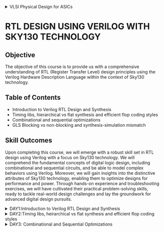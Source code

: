 <details>
  <summary> VLSI Physical Design for ASICs </summary>
 
## Objective
This GitHub repository focuses on VLSI Physical Design for ASICs using open-source tools. The main objective is to convert a logical design description (RTL - Register Transfer Level) into a physical layout suitable for integrated circuit fabrication. This transformation ensures that the circuit's functional representation translates into a physical form that meets design constraints, performance goals, and manufacturability standards. The entire flow is carried out using open source tools which includes the RISCV toolchain.

# SKILL OUTCOMES
+ Architectural Design
+ RTL Design / Behavioral Modeling
+ Floorplanning
+ placement
+ clock Tree Synthesis
+ Routing

# TABLE OF CONTENTS
## DAY 1 
**Introduction to RISCV ISA and GNU Compiler Toolchain**
+ Introduction to Basic Keywords
  - [Introduction](#introduction)
  - [From Application to Hardware](#from-apps-to-hardware)
  - [Detail Description of Course Content](#detail-description-of-course-content)

+ Labwork for RISCV Toolchain
  - [C Program](#c-program)
  - [RISCV GCC Compiler and Dissemble](#riscv-gcc-compiler-and-dissemble)
  - [Spike Simulation and Debug](#spike-simulation-and-debug)

+ Integer Number Representation  
  - [64-bit Unsigned Numbers](#64-bit-unsigned-numbers)
  - [64-bit Signed Numbers](#64-bit-signed-numbers)
  - [Labwork For Signed and Unsigned Numbers](#labwork-for-signed-and-unsigned-numbers)

## DAY 2 
**Introduction to ABI and Basic Verification Flow**
+ Application Binary Interface
  - [Introduction to ABI](#introduction-to-abi)
  - [Memory Allocation for Double Words](#memory-allocation-for-double-words)
  - [Load, Add and Store Instructions](#load,-add-and-store-instructions)
  - [32-Registers and their ABI Names](#32-registers-and-their-abi-names)

+ Labwork using ABI Function Calls
  - [Algorithm for C Program using ASM](#algorithm-for-c-program-using-asm)
  - [Review ASM Function Calls](#review-asm-function-calls)
  - [Simulate C Program using Function Call](#simulate-c-program-using-function-call)
# Introduction to Basic Keywords
## Introduction
- **ISA (Instruction Set Archhitecture)**
  - ISA defines the interface between a computer's hardware and its software, specifically how the processor and its components interact with the software instructions that drive the execution of tasks.
  - It encompasses a set of instructions, addressing modes, data types, registers, memory organization, and the mechanisms for executing and managing instructions.

- **RISC-V (Reduced Instruction Set Computing - Five)**.
  - It is an open-source Instruction Set Architecture (ISA) that has gained significant attention and adoption in the world of computer architecture and semiconductor design.
  - RISC architectures simplify the instruction set by focusing on a smaller set of instructions, each of which can be executed in a single clock cycle. This approach usually leads to faster execution of individual instructions. 



## From Apps to Hardware
1. **Apps:** Application software, often referred to simply as "applications" or "apps," is a type of computer software that is designed to perform specific tasks or functions for end-users.
2. **System software:** System software refers to a category of computer software that acts as an intermediary between the hardware components of a computer system and the user-facing application software. It provides essential services, manages hardware resources, and enables the execution of application programs. System software plays a critical role in maintaining the overall functionality, security, and performance of a computer system.'
3. **Operating System:** The operating system is a fundamental piece of software that manages hardware resources and provides various services for both users and application programs. It controls tasks such as memory management, process scheduling, file system management, and user interface interaction. Examples of operating systems include Microsoft Windows, macOS, Linux, and Android.

4. **Compiler:** A compiler is a type of software tool that translates high-level programming code written by developers into assembly-level language.

5. **Assembler:** An assembler is a software tool that translates assembly language code into machine code or binary code that can be directly executed by a computer's processor.

6. **RTL:** RTL serves as an abstraction level in the design process that represents the behavior of a digital circuit in terms of registers and the operations that transfer data between them.

 7. **Hardware:** Hardware refers to the physical components of a computer system or any electronic device. It encompasses all the tangible parts that make up a computing or electronic device and enable it to perform various tasks.

## Detail Description of Course Content
**Pseudo Instructions:** Pseudo-instructions are used to simplify programming, improve code readability, and reduce the number of explicit instructions a programmer needs to write. They are especially useful for common programming patterns that involve multiple instructions.
`Ex: li, mv`.

**Base Integer Instructions:** The term "base integer instructions" refers to the fundamental set of instructions that form the foundation for performing basic arithmetic, logical, and data movement operations.
`Ex: add, sub, and, or, xor, sll`.

**Multiply Extension Intructions:** The RISC-V architecture includes a set of multiply and multiply-accumulate (MAC) extension instructions that enhance the instruction set to perform efficient multiplication and multiplication-accumulate operations.
`Ex: mul, mulh, mulhu, mulhsu`.

**Single and Double Precision Floating Point Extension:** The RISC-V architecture includes floating-point extensions that provide support for both single-precision (32-bit) and double-precision (64-bit) floating-point arithmetic operations. These extensions are often referred to as the "F" and "D" extensions, respectively. Floating-point arithmetic is essential for handling real numbers with fractional parts and for performing accurate calculations involving decimal values.

**Application Binary Interface:** ABI stands for "Application Binary Interface." It is a set of rules and conventions that govern how software components interact with each other at the binary level. The ABI defines various aspects of program execution, including how function calls are made, how parameters are passed and returned, how memory is allocated and managed, and more.

**Memory Allocation and Stack Pointer** 
- Memory allocation refers to the process of assigning and managing memory segments for various data structures, variables, and objects used by a program. It involves allocating memory space from the system's memory pool and releasing it when it is no longer needed to prevent memory leaks.
- The stack pointer is a register used by a program to keep track of the current position of the program's execution on the call stack. 

# Labwork for RISCV Toolchain
## C Program
We wrote a C program for calculating the sum from 1 to n using a text editor, leafpad.

Using the gcc compiler, we compiled the program to get the output.

![sumncode](https://github.com/NishitaNJ/pes_asic_class/assets/142140741/da0e7ecf-0612-4790-b80f-cfb5616e346a)

![lab1](https://github.com/NishitaNJ/pes_asic_class/assets/142140741/dc061fd3-aa77-43b7-a895-ec8ad269d913)

## RISCV GCC Compiler and Dissemble

Using the riscv gcc compiler, we compiled the C program.

`riscv64-unknown-elf-gcc -O1 -mabi=lp64 -march=rv64i -o sumn.o sumn.c`

Using `ls -ltr sumn.c`, we can check that the object file is created.

To get the dissembled ALP code for the C program, 

`riscv64-unknown-elf-objdump -d sumn.o | less` .

In order to view the main section, type 
`/main`.
Here, since we used -O1 optimisation, the number of instructions are 15.

![O1](https://github.com/NishitaNJ/pes_asic_class/assets/142140741/df255613-656e-4fbe-81cf-921391344ed1)

When we use -Ofast optimisation, we can see that the number of instructions have been reduced to 12.

![Ofast2](https://github.com/NishitaNJ/pes_asic_class/assets/142140741/ad7c893e-684a-4c38-83a6-3d23e7f02da3)


- -Onumber : level of optimisation required
- -mabi : specifies the ABI (Application Binary Interface) to be used during code generation according to the requirements
- -march : specifies target architecture

In order to view the different options available for these fields, use the following commands

go to the directory where riscv64-unkonwn-elf is present

- -O1 : ``` riscv64-unkonwn-elf --help=optimizer```
- -mabi : ```riscv64-unknown-elf-gcc --target-help```
- -march : ```riscv64-unknown-elf-gcc --target-help```

For different instances,
- use the command ```riscv64-unknown-elf-objdump -d 1_to_N.o | less```
- use ``` /instance``` to search for an instance 
- press ENTER
- press ```n``` to search next occurance
- press ```N``` to search for previous occurance. 
- use ```esc :q``` to quit


## Spike Simulation and Debug

`spike pk sumn.o` is used to check whether the instructions produced are right to give the correct output.

![spike](https://github.com/NishitaNJ/pes_asic_class/assets/142140741/69bcb558-0c87-40a6-b072-8c6d00585288)


`spike -d pk sumn.c` is used for debugging.

The contents of the registers can also be viewed.

![debug](https://github.com/NishitaNJ/pes_asic_class/assets/142140741/4a2d1c24-3c99-4417-95f5-e697ee1fa4fb)

- press ENTER : to show the first line and successive ENTER to show successive lines
- reg 0 a2 : to check content of register a2 0th core
- q : to quit the debug process

# Integer Number Representation 

## Unsigned Numbers
- Unsigned numbers, also known as non-negative numbers, are numerical values that represent magnitudes without indicating direction or sign.
- Range: [0, (2^n)-1 ]

## Signed Numbers
- Signed numbers are numerical values that can represent both positive and negative magnitudes, along with zero.
- Range : Positive : [0 , 2^(n-1)-1]
          Negative : [-1 to 2^(n-1)]
 
## Labwork

We wrote a C program that shows the maximum and minimum values of 64bit unsigned numbers.

![unsigncode](https://github.com/NishitaNJ/pes_asic_class/assets/142140741/2ec49af7-268a-46b2-9cd1-fabca10b5afc)

![highestunsign](https://github.com/NishitaNJ/pes_asic_class/assets/142140741/8d1aee5d-24fe-4d5e-8d05-b1f7d07697af)


We wrote a C program that shows the maximum and minimum values of 64bit signed numbers.

![correctcode](https://github.com/NishitaNJ/pes_asic_class/assets/142140741/f2782b40-cfd3-4659-850f-af0c91b6287f)

![correctsign](https://github.com/NishitaNJ/pes_asic_class/assets/142140741/e36d8e8a-5351-485b-a3c3-c8faddaef8e0)

# Application Binary Interface
## Introduction to ABI
+ An Application Binary Interface (ABI) is a set of rules and conventions that dictate how binary code interacts with and communicates with other binary code, typically at the level of machine code or compiled code. In simpler terms, it defines the interface between two software components or systems that are written in different programming languages, compiled by different compilers, or running on different hardware architectures.
+ The ABI is crucial for enabling interoperability between different software components, such as different libraries, object files, or even entire programs. It allows components compiled independently and potentially on different platforms to work seamlessly together by adhering to a common set of rules for communication and data representation.
## Memmory Allocation for Double Words
64-bit number (or any multi-byte value) can be loaded into memory in little-endian or big-endian. It involves understanding the byte order and arranging the bytes accordingly
1. **Little-Endian:**
In little-endian representation, you store the least significant byte (LSB) at the lowest memory address and the most significant byte (MSB) at the highest memory address.
2. **Big-Endian:**
In big-endian representation, you store the most significant byte (MSB) at the lowest memory address and the least significant byte (LSB) at the highest memory address.

## Load, Add and Store Instructions
Load, Add, and Store instructions are fundamental operations in computer architecture and assembly programming. They are often used to manipulate data within a computer's memory and registers.
1. **Load Instructions:**
Load instructions are used to transfer data from memory to registers. They allow you to fetch data from a specified memory address and place it into a register for further processing.

Example `ld x6, 8(x5)`

In this Example
- `ld` is the load double-word instruction.
- `x6` is the destination register.
- `8(x5)` is the memory address pointed to by register `x5` (base address + offset).
2. **Store Instructions:**
Store instructions are used to write data from registers into memory.They store values from registers into memory addresses

Example `sd x8, 8(x9)`

In this Example
- `sd` is the store double-word instruction.
- `x8` is the source register.
- `8(x9)` is the memory address pointed to by register `x9` (base address + offset).
3. Add Instructions:
  Add instructions are used to perform addition operations on registers. They add the values of two source registers and store the result in a destination register.

Example `add x9, x10, x11`

In this Example
- `add` is the add instruction.
- `x9` is the destination register.
- `x10` and `x11` are the source registers.
## 32-Registers and their ABI Names
The choice of the number of registers in a processor's architecture, such as the RISC-V RV64 architecture with its 32 general-purpose registers, involves a trade-off between various factors. While modern processors can have more registers but increasing the number of registers could lead to larger instructions, which would take up more memory and potentially slow down instruction fetch and decode.
#### ABI Names
ABI names for registers serve as a standardized way to designate the purpose and usage of specific registers within a software ecosystem. These names play a critical role in maintaining compatibility, optimizing code generation, and facilitating communication between different software components. 

<img width="430" alt="abitypes" src="https://github.com/NishitaNJ/pes_asic_class/assets/142140741/19861510-ed7c-41d5-99ae-cd6112ae61be">

# Labwork using ABI Function Calls
## Algorithm for C Program using ASM
- Incorporating assembly language code into a C program can be done using inline assembly or by linking separate assembly files with your C code.
- When you call an assembly function from your C code, the C calling convention is followed, including pushing arguments onto the stack or passing them in registers as required.
- The program executes the assembly function, following the assembly instructions you've provided.

## Review ASM Function Calls
- We wrote C code in one file and your assembly code in a separate file.
- In the assembly file, we declared assembly functions with appropriate signatures that match the calling conventions of your platform.

**C Program**

![customcode](https://github.com/NishitaNJ/pes_asic_class/assets/142140741/23cc427e-63fe-4270-a4fe-39ca47c51da9)

**Asseembly File**

![customload](https://github.com/NishitaNJ/pes_asic_class/assets/142140741/b7758c8e-380a-4eb7-a4d2-c566b25f228a)

## Simulate C Program using Function Call
**Compilation:** To compile C code and Asseembly file use the command

`riscv64-unknown-elf-gcc -O1 -mabi=lp64 -march=rv64i -o custom1to9.o custom1to9.c load.s` 

this would generate object file `custom1to9.o`.

**Execution:** To execute the object file run the command 

`spike pk custom1to9.o`

![customoutput](https://github.com/NishitaNJ/pes_asic_class/assets/142140741/0c5cca82-634d-4c04-aeb3-65b302e9474a)

## Lab to Run C-Program on RISCV-CPU

`git clone https://github.com/kunalg123/riscv_workshop_collaterals.git`

`cd riscv_workshop_collaterals`

`ls -ltr`

`cd labs`

`ls -ltr`

`chmod 777 rv32im.sh`

`./rv32im.sh`

![pic1](https://github.com/NishitaNJ/pes_asic_class/assets/142140741/d5d01169-5433-4d0b-9f87-919c5decb1b9)

![pic2](https://github.com/NishitaNJ/pes_asic_class/assets/142140741/82703ec6-da83-42fa-a2f1-6546c54a917e)


</details>

# RTL DESIGN USING VERILOG WITH SKY130 TECHNOLOGY
## Objective
The objective of this course is to provide us with a comprehensive understanding of RTL (Register Transfer Level) design principles using the Verilog Hardware Description Language within the context of Sky130 technology.
## Table of Contents
+ Introduction to Verilog RTL Design and Synthesis
+ Timing libs, hierarchical vs flat synthesis and efficient flop coding styles
+ Combinational and sequential optimizations
+ GLS Blocking vs non-blocking and synthesis-simulation mismatch
## Skill Outcomes
Upon completing this course, we will emerge with a robust skill set in RTL design using Verilog with a focus on Sky130 technology. We will comprehend the fundamental concepts of digital logic design, including combinational and sequential circuits, and be able to model complex behaviors using Verilog. Moreover, we will gain insights into the distinctive attributes of Sky130 technology, enabling them to optimize designs for performance and power. Through hands-on experience and troubleshooting exercises, we will have cultivated their practical problem-solving skills, ready to tackle real-world design challenges and lay the groundwork for advanced digital design pursuits.
<details>
  <summary>DAY1:Introduction to Verilog RTL Design and Synthesis</summary>
  
### Introduction to open-source simulator iverilog

#### Introduction to iverilog design test bench:

This introduction to Iverilog Design Test Bench delves into the principles of creating effective and comprehensive test benches using the Iverilog tool. Throughout this course, we learn how to construct simulation environments that rigorously exercise your digital designs, ensuring their functional correctness and reliability before actual hardware implementation.

* Simulator: A simulator is a design used to check designs. The RTL design is actually the implementation of a spec. RTL design is checked for adherence to the spec by simulating the design. In this course we will be using iverilog simulator for simulating the design.

* Testbench: A test bench is a simulation environment essential for validating digital designs. It tests the design's functionality by subjecting it to diverse input scenarios and comparing its outputs against expected results. Comprising stimulus generation and results verification components, the test bench generates inputs, monitors outputs, and uses assertions to pinpoint discrepancies. This proactive process uncovers errors before physical implementation, saving time and resources. Test benches help ensure accurate and robust digital systems, with tools like Iverilog serving as platforms for their creation and execution.

* Design and testbench setup:

![test_setup](https://github.com/NishitaNJ/pes_asic_class/assets/142140741/24292d10-93ee-47ba-ada5-add469ede710)

* iverilog based simulation flow:

![simulation flow](https://github.com/NishitaNJ/pes_asic_class/assets/142140741/65cd8ac7-ae40-4414-8228-5953de8a95b0)

The Iverilog-based simulation flow employs the Iverilog simulator to validate digital designs described in Verilog. A Verilog description of the circuit and a separate test bench are created. After compilation, the simulator executes the simulation, evaluating signal values and logic computations over time. Recorded results are analyzed for correctness and discrepancies, aiding debugging and design refinement. Simulation reveals performance issues and guides optimization. This iterative process ensures design accuracy and reliability before physical implementation. Iverilog generates logs and reports, assisting in result interpretation and verification.

### Lab using iverilog and gtkwave
#### Introduction to lab:
![pic2](https://github.com/NishitaNJ/pes_asic_class/assets/142140741/a6f0e729-7cc8-4326-8cad-d2db5353f815)
![pic1](https://github.com/NishitaNJ/pes_asic_class/assets/142140741/6a7c4355-701c-49e6-96b5-74135f39c6a0)

* `git clone https://github.com/kunalg123/sky130RTLDesignAndSynthesisWorkshop.git` this particular code will allow us to git clone which will create a directory `sky130RTLDesignAndSynthesisWorkshop` which is used throughout this course.
* `my_lib` contains all the library files.
* `lib` contains the standard cell library which we use for synthesis.
* `verilog_models` this contains all the standard cell verilog models.
* `verilog_files` this contains all the source and testbench files.

#### Introduction to iverilog gtkwave:

![gtk1](https://github.com/NishitaNJ/pes_asic_class/assets/142140741/9689473e-ea62-4841-ab47-8b4406fc34c6)

* `verilog_files` contains all the design files.
* `iverilog` is the command used used to load a design file. Here we are loading `iverilog good_mux.v tb_good_mux.v` where `tb_good_mux.v` is the testbench file.
* This will create an output file, `a.out`
* On executing, `./a.out` it will dump the vcd file.
* Now this vcd file is loaded into simulator using the command `gtkwave`
* `gtkwave tb_good_mux.vcd` this will give us the gtk wave form of the mux implemented in the file.
![gtk2](https://github.com/NishitaNJ/pes_asic_class/assets/142140741/6bbc3e9e-80fc-48df-bee1-cc724398369c)
* uut : unit under test
* dut : design under test
![gtk3](https://github.com/NishitaNJ/pes_asic_class/assets/142140741/e5583dd2-ee2c-4344-9dbb-b6df1a4fb52b)
* This is the code written to implement a multiplexer.

### Introduction to Yosys and logic synthesis
#### Introduction to Yosys:
* Yosys: Yosys is an open-source framework and toolchain for Verilog RTL synthesis. It offers a powerful set of tools for transforming high-level RTL code into a lower-level gate-level representation suitable for FPGA and ASIC implementations. Yosys provides an array of synthesis optimizations, technology mapping, and various analysis and transformation passes to enhance the efficiency and quality of synthesized designs. As a key player in the digital design and synthesis landscape, Yosys contributes to the development of efficient, reliable, and high-performance digital systems.
* Yosys is a synthesizer used to convert RTL to netlist.
![yosys flow](https://github.com/NishitaNJ/pes_asic_class/assets/142140741/7608924b-e006-4479-837e-245d362dfb8b)
* `read_verilog` : reads the command
* `read_liberty` : reads the .lib file
* `write_verilog` : writes the netlist
* Netlist file is the representation of the design in the form of standard cells.

![verify](https://github.com/NishitaNJ/pes_asic_class/assets/142140741/1144e39e-2973-4158-b355-cb2b46f7849f)
* Verification of Synthesized design: In order to make sure that there are no errors in the netlist, we'll have to verify the synthesized circuit.
* The gtkwave output for the netlist should match the output waveform for the RTL design file. As netlist and design code have same set of inputs and outputs, we can use the same testbench and compare the waveforms.

#### Introduction to logic synthesis:
* Logic synthesis is a pivotal phase in digital circuit design that bridges the gap between high-level functional descriptions and the physical realization of a design. It involves the transformation of Register Transfer Level (RTL) representations, often described using hardware description languages like Verilog or VHDL, into a lower-level gate-level implementation. The goal of logic synthesis is to optimize the design for factors such as area, performance, and power consumption while maintaining its intended functionality. Through a series of transformations, logic synthesis generates a network of logic gates that implement the desired behavior, enabling efficient and accurate translation from abstract concepts to practical, implementable hardware.
* RTL Design: RTL design, which stands for Register Transfer Level design, is a key methodology in digital circuit design where a digital system's behavior and functionality are described using a hardware description language (HDL) such as Verilog or VHDL. At the RTL level, the focus is on defining how data is transferred and manipulated between registers, representing the flow of information within the system. RTL design forms the basis for further stages of the design flow, including synthesis, simulation, and verification, enabling designers to architect complex digital systems with clarity and efficiency.
* Synthesis flow: The synthesis flow in digital circuit design transforms an RTL description written in hardware description languages (HDL) like Verilog into a gate-level netlist suitable for hardware implementation. This involves logic synthesis, technology mapping, and optimization steps to optimize factors such as performance and power consumption. Timing analysis ensures that timing constraints are met, followed by gate-level simulation for validation. The flow culminates in generating output files used in subsequent implementation stages. This process is a pivotal bridge between high-level design and physical hardware realization.
![synthesisflow](https://github.com/NishitaNJ/pes_asic_class/assets/142140741/99e7c3b6-a473-48fe-a035-dbd1dfd45dfb)

* A ".lib" file, also known as a library file, is a crucial component in digital circuit design that contains information about the characteristics and behavior of standard cells, macros, and other functional elements used in integrated circuits. These files store data such as timing information, power consumption, and logical functionality for various input conditions. The data is organized in tables, providing details on how these cells operate at different voltage, temperature, and load conditions. ".lib" files serve as a reference for synthesis, optimization, and other design processes, aiding in selecting the best components to implement a design while considering factors like speed, power, and area.
* Why do we need deifferent flavors of gate?
  Diverse gate flavors are essential in digital circuit design to cater to varying design objectives. These flavors, known as standard cells, address factors like speed, power consumption, and area efficiency. High-speed gates prioritize rapid signal propagation, low-power gates minimize energy use, and area-efficient gates reduce space requirements. In order to make a faster circuit, the clock frequency should be high. For that the time period of the clock should be as low as possible. However, in a sequential circuit, clock period depends on three factors so that data is not lost or to be glitch free.
![gate flavor](https://github.com/NishitaNJ/pes_asic_class/assets/142140741/35fa9d89-f82d-4dbb-b1e2-89c66684ac56)
For the below circuit the three factors are

+ Clock to Q of flipflop A
+ Propagation delay of combinational circuit
+ Setuptime of flipflop B 

* Faster cells vs slower cells: Faster cells prioritize speed and rapid signal propagation, making them suitable for applications that demand quick data processing and response times. Slower cells, on the other hand, prioritize power efficiency and reduce signal switching activity, making them suitable for designs that emphasize lower power consumption.

Load in digital circuit is of Capacitence. Faster the charging or dicharging of capacitance, lesser is the celll delay. However, for a quick charge/ discharge of capacitor, we need transistors capable of sourcing more current i.e, we need WIDE TRANSISTORS.

Wider transistors have lesser delay but consume more area and power. Narrow transistors are other way around. Faster cells come with a cost of area and power.

Selection of cells: The selection of cells, also known as standard cells, is a critical decision in digital circuit design. It involves choosing the appropriate library cells that best match the functional requirements, performance targets, power constraints, and area limitations of a design. By strategically picking the right cells for each logic function, designers can optimize the overall performance, power efficiency, and physical layout of the circuit. We'll need to guide the Synthesizer to choose the flavour of cells that is optimum for implementation of logic circuit. Keeping in view of previous observations of faster vs slower cells,to avoid hold time violations, larger circuits, sluggish circuits, we offer guidance to synthesizer in the form of Constraints.

Synthesis illustration:
![syn illustration](https://github.com/NishitaNJ/pes_asic_class/assets/142140741/f29761ce-dae2-4ad7-a0ac-5bc56f64b80a)


### Labs using Yosys and Sky130 PDKs
**Invoking Yosys**
* To invoke yosys type the command `yosys`
![yosys](https://github.com/NishitaNJ/pes_asic_class/assets/142140741/c271c043-c692-4a68-bad4-75e4c2716ef7)

Reading the .lib, design files and choosing the module to synthesize.

![yosys1](https://github.com/NishitaNJ/pes_asic_class/assets/142140741/66ac72ac-c6d6-4917-b335-0e63587f3b98)
Generating Netlist:
![yosys2](https://github.com/NishitaNJ/pes_asic_class/assets/142140741/7f0d7a8a-b45c-4829-bed0-9b89061dd3a6)
![yosys3](https://github.com/NishitaNJ/pes_asic_class/assets/142140741/5e267d55-22a0-4561-8b5a-ff79633cf952)

Synthesis results and synthesized circuit for multiplexer:
![yosys4](https://github.com/NishitaNJ/pes_asic_class/assets/142140741/51c12634-2245-4f2e-9212-535f1ef4d5b8)

Netlist code:
![yosys5](https://github.com/NishitaNJ/pes_asic_class/assets/142140741/4c256bfd-ce29-48a9-a3dc-8b6f41ab154e)
![yosys6](https://github.com/NishitaNJ/pes_asic_class/assets/142140741/25d1d34a-bfb8-44c7-82c6-d98d12320f90)
![yosys7](https://github.com/NishitaNJ/pes_asic_class/assets/142140741/f2aeaba7-038a-4466-91f0-46873d5ec7ec)
![yosys8](https://github.com/NishitaNJ/pes_asic_class/assets/142140741/c563f936-4b77-4211-95d5-f98288f788b0)

</details>
<details>
  <summary>DAY2:Timing libs, heirarchical vs flat synthesis and efficient flop coding styles</summary>
  
### Introduction to timing .libs:
* To view the contents in the .lib
![lib1](https://github.com/NishitaNJ/pes_asic_class/assets/142140741/b174a68f-3f35-4a07-808c-3b1def5ba788)


* The first line in the file library ("sky130_fd_sc_hd__tt_025C_1v80")  :

  + tt : indicates variations due to process and here it indicates Typical Process.
  + 025C : indicates the variations due to temperatures where the silicon will be used.
  + 1v80 : indicates the variations due to the voltage levels where the silicon will be incorporated.

* It also displays the units of various parameters.
![lib2](https://github.com/NishitaNJ/pes_asic_class/assets/142140741/79eb3909-22f6-4ccc-8c9f-d71e1e9ed184)


* It gives the features of the cells

* To enable line number `:se nu`

* To view all the cells `:g//`

* To view any instance `:/instance`

* Since there are 5 inputs, for all the 32 possible combinations, it gives the delay, power and all the other parameters for each cell.

* The below image shows the power consumption and area comparision.
<img width="911" alt="lib3" src="https://github.com/NishitaNJ/pes_asic_class/assets/142140741/9e538d6f-e72b-4dd3-bbc5-a65a3e6a5e29">

### Heirarchical vs Flat Synthesis:
* Hierarchical Synthesis: Hierarchical synthesis is a methodology used to create complex digital systems by dividing them into manageable, interconnected modules or blocks. Each module is designed and synthesized independently, adhering to well-defined interfaces for communication and data exchange. These modules are then organized hierarchically, with higher-level modules incorporating lower-level ones, ultimately forming the complete digital system.

* The file we used in this lab is `multiple_modules.v`

  `cd home/nishita_joshi/VLSI/sky130RTLDesignAndSynthesisWorkshop/verilog_files`
  `gvim multiple_modules.v`
  
<img width="321" alt="heir1" src="https://github.com/NishitaNJ/pes_asic_class/assets/142140741/3a6996f9-66e5-4155-b6d5-ee018334127c">

* `multiple_modules` instantiates `sub_module1` and `sub_module2`

* Launch `yosys`

* read the library file `read_liberty -lib /home/nishita_joshi/VLSI/sky130RTLDesignAndSynthesisWorkshop/lib/sky130_fd_sc_hd__tt_025C_1v80.lib`

* read the verilog file  `read_verilog multiple_modules.v`

* `synth -top multiple_modules` to set it as top module
![hier1](https://github.com/NishitaNJ/pes_asic_class/assets/142140741/d218b9c7-c86d-43af-a770-244bf9275c80)
![hier2](https://github.com/NishitaNJ/pes_asic_class/assets/142140741/9191d849-f1bb-4ffd-bbaa-96f089e45a11)


* `abc -liberty home/nishita_joshi/VLSI/sky130RTLDesignAndSynthesisWorkshop/lib/sky130_fd_sc_hd__tt_025C_1v80.lib`

* To view the netlist `show multiple_modules`

![hier3](https://github.com/NishitaNJ/pes_asic_class/assets/142140741/fe53e3c2-e0be-47e7-8120-f37b13a47752)


* Here it shows `sub_module1` and `sub_module2` instead of AND gate and OR gate.
* `write_verilog -noattr multiple_modules_hier.v`
* `!gvim multiple_modules_hier.v`
* These commands will generate the netlist.
![hier4](https://github.com/NishitaNJ/pes_asic_class/assets/142140741/9282ca70-193b-40a1-815f-a931c678c2c1)
![hier5](https://github.com/NishitaNJ/pes_asic_class/assets/142140741/580bcb0e-3a2a-4ecb-93f3-efc9eee1ce19)

* Flat Synthesis: Flat synthesis refers to a design approach where the entire system is synthesized as a single, non-hierarchical entity, without breaking it down into smaller, interconnected modules or blocks. In this method, all components and their interconnections are synthesized together in a single flat structure.
* To run flat synthesis type the command `flatten`
* Then open the netlist:
    + `write_verilog -noattr multiple_modules_flat.v`
    + `!gvim multiple_modules_flat.v` this will generate the netlist.
![flat1](https://github.com/NishitaNJ/pes_asic_class/assets/142140741/f2d3e82d-14fd-4d3a-a26d-a093dd91e915)
![flat2](https://github.com/NishitaNJ/pes_asic_class/assets/142140741/8d732d7f-07fa-46ab-adc2-67825f3a18ae)

* Synthesizing a submodule level:
  + while synthesizing at a submodule level we see only a single sub module.
  + `read_liberty -lib /home/nishita_joshi/VLSI/sky130RTLDesignAndSynthesisWorkshop/lib/sky130_fd_sc_hd__tt_025C_1v80.lib`
  + `read_verilog multiple_modules.v`
  + `synth -top sub_module1`
  + `abc -liberty /home/nishita_joshi/VLSI/sky130RTLDesignAndSynthesisWorkshop/lib/sky130_fd_sc_hd__tt_025C_1v80.lib`
  + `show`
  + The below image consists of a single AND gate.

![flat3](https://github.com/NishitaNJ/pes_asic_class/assets/142140741/a474a620-5b9f-494b-a96a-f639913df86a)

* We use submodule level synthesis when we have multiple instances of the same module. This is generally used in cases where we have massive designs so that we get best optimized results.

### Various Flop coding styles and optimization:
#### Why Flops and flop coding styles:
* Flip-flops are crucial in digital system design as they serve as the backbone for storing binary states, synchronized to clock signals. They enable sequential logic, memory storage, control signal generation, and timing control in digital systems. Flip-flops play a vital role in isolating clock domains, meeting timing constraints, and ensuring testability. Overall, they are fundamental components that enable the reliable and synchronized operation of digital systems, making them indispensable in modern digital design.
* A flip-flop (often abbreviated as "flop") is a fundamental building block in digital circuit design.
* It's a type of sequential logic element that stores binary information (0 or 1) and can change its output based on clock signals and input values.
* In a combinational circuit, the output changes after the propagation delay of the circuit once inputs are changed.
* During the propagation of data, if there are different paths with different propagation delays, then a glitch might occur.
* There will be multiple glitches for multiple combinational circuits.
* Hence, we need flops to store the data from the combinational circuits.
* When a flop is used, the output of combinational circuit is stored in it and it is propagated only at the posedge or negedge of the clock so that the next combinational circuit gets a glitch free input thereby stabilising the output.
* We use control pins like set and reset to initialise the flops.
* They can be synchronous and asynchronous.
* D Flip-Flop with Asynchronous Reset
  + When the reset is high, the output of the flip-flop is forced to 0, irrespective of the clock signal.
  + Else, on the positive edge of the clock, the stored value is updated at the output.
  + `gvim dff_asyncres_syncres.v`

![dff1](https://github.com/NishitaNJ/pes_asic_class/assets/142140741/a7b6ed2c-0e0e-4790-87de-e286c0e54de6)

* D Flip_Flop with Asynchronous Set
  + When the set is high, the output of the flip-flop is forced to 1, irrespective of the clock signal.
  + Else, on positive edge of the clock, the stored value is updated at the output.
  + `gvim dff_async_set.v`

![dff2](https://github.com/NishitaNJ/pes_asic_class/assets/142140741/c120a2a0-00fa-4e70-8d02-5ece3c9b24b0)

* D Flip-Flop with Synchronous Reset
  + When the reset is high on the positive edge of the clock, the output of the flip-flop is forced to 0.
  + Else, on the positive edge of the clock, the stored value is updated at the output.
  + `gvim dff_syncres.v`

![dff3](https://github.com/NishitaNJ/pes_asic_class/assets/142140741/93fd1826-631c-4f08-bb3b-59bb16e0fa77)

* D Flip-Flop with Asynchronous Reset and Synchronous Reset
  + When the asynchronous resest is high, the output is forced to 0.
  + When the synchronous reset is high at the positive edge of the clock, the output is forced to 0.
  + Else, on the positive edge of the clock, the stored value is updated at the output.
  + Here, it is a combination of both synchronous and asynchronous reset DFF.
  + `gvim dff_asyncres_syncres.v`

![dff4](https://github.com/NishitaNJ/pes_asic_class/assets/142140741/3f4ca6cb-4e78-4982-9155-0615b439ff20)

#### Lab flop synthesis simulation:
* D Flip-Flop with Asynchronous Reset
  + Simulation
    - `cd /home/nishita_joshi/VLSI/sky130RTLDesignAndSynthesisWorkshop/verilog_files`
    - `iverilog dff_asyncres.v tb_dff_asyncres.v`
    - `./a.out`
    - `gtkwave tb_dff_asyncres.vcd`
    
  ![flop1](https://github.com/NishitaNJ/pes_asic_class/assets/142140741/8997f306-4e52-4c45-aa61-4969b1743dae)

  + Synthesis
    - `cd /home/nishita_joshi/VLSI/sky130RTLDesignAndSynthesisWorkshop/verilog_files`
    - `yosys`
    - `read_liberty -lib /home/nishita_joshi/VLSI/sky130RTLDesignAndSynthesisWorkshop/lib/sky130_fd_sc_hd__tt_025C_1v80.lib`
    - `read_verilog dff_asyncres.v`
    - `synth -top dff_asyncres`
    - `dfflibmap -liberty /home/nishita_joshi/VLSI/sky130RTLDesignAndSynthesisWorkshop/lib/sky130_fd_sc_hd__tt_025C_1v80.lib`
    - `abc -liberty /home/nishita_joshi/VLSI/sky130RTLDesignAndSynthesisWorkshop/lib/sky130_fd_sc_hd__tt_025C_1v80.lib`
    - `show`
    
  ![flop4](https://github.com/NishitaNJ/pes_asic_class/assets/142140741/95b2a8d1-74fa-457f-af98-26d6c2c5a8e1)

* D Flip_Flop with Asynchronous Set
  + Simulation
    - `cd /home/nishita_joshi/VLSI/sky130RTLDesignAndSynthesisWorkshop/verilog_files`
    - `iverilog dff_async_set.v tb_dff_async_set.v`
    - `./a.out`
    - `gtkwave tb_dff_async_set.vcd`
  ![flop2](https://github.com/NishitaNJ/pes_asic_class/assets/142140741/9dcf3638-b91a-4f8c-85f6-58417587c99a)

  + Synthesis
    - `cd /home/nishita_joshi/VLSI/sky130RTLDesignAndSynthesisWorkshop/verilog_files`
    - `yosys`
    - `read_liberty -lib /home/nishita_joshi/VLSI/sky130RTLDesignAndSynthesisWorkshop/lib/sky130_fd_sc_hd__tt_025C_1v80.lib`
    - `read_verilog dff_async_set.v`
    - `synth -top dff_async_set`
    - `dfflibmap -liberty /home/nishita_joshi/VLSI/sky130RTLDesignAndSynthesisWorkshop/lib/sky130_fd_sc_hd__tt_025C_1v80.lib`
    - `abc -liberty /home/nishita_joshi/VLSI/sky130RTLDesignAndSynthesisWorkshop/lib/sky130_fd_sc_hd__tt_025C_1v80.lib`
    - `show`
    
  ![flop5](https://github.com/NishitaNJ/pes_asic_class/assets/142140741/1203c8fd-3a64-4794-b1a0-083bc80a3579)

* D Flip-Flop with Synchronous Reset
  + Simulation
    - `cd /home/nishita_joshi/VLSI/sky130RTLDesignAndSynthesisWorkshop/verilog_files`
    - `iverilog dff_syncres.v tb_dff_syncres.v`
    - `./a.out`
    - `gtkwave tb_dff_syncres.vcd`
  ![flop3](https://github.com/NishitaNJ/pes_asic_class/assets/142140741/6a1d0345-d508-4733-b4fc-76ad10944059)

  + Synthesis
    - `cd /home/nishita_joshi/VLSI/sky130RTLDesignAndSynthesisWorkshop/verilog_files`
    - `yosys`
    - `read_liberty -lib /home/nishita_joshi/VLSI/sky130RTLDesignAndSynthesisWorkshop/lib/sky130_fd_sc_hd__tt_025C_1v80.lib`
    - `read_verilog dff_syncres.v`
    - `synth -top dff_syncres`
    - `dfflibmap -liberty /home/nishita_joshi/VLSI/sky130RTLDesignAndSynthesisWorkshop/lib/sky130_fd_sc_hd__tt_025C_1v80.lib`
    - `abc -liberty /home/nishita_joshi/VLSI/sky130RTLDesignAndSynthesisWorkshop/lib/sky130_fd_sc_hd__tt_025C_1v80.lib`
    - `show`

  ![flop6](https://github.com/NishitaNJ/pes_asic_class/assets/142140741/850b9c19-61f4-4378-94fc-5c3c5680a2f4)

#### Interesting Optimizations:
* `gvim mult_2.v`

![io1](https://github.com/NishitaNJ/pes_asic_class/assets/142140741/4af49b93-384a-486e-a51c-39a50b5d5cae)

* `read_liberty -lib /home/nishita_joshi/VLSI/sky130RTLDesignAndSynthesisWorkshop/lib/sky130_fd_sc_hd__tt_025C_1v80.lib`
* `read_verilog mult_2.v`
* `synth -top mul2`

![io2](https://github.com/NishitaNJ/pes_asic_class/assets/142140741/fec19b12-1248-4c88-ba55-0bda7c337e87)

* `abc -liberty /home/nishita_joshi/VLSI/sky130RTLDesignAndSynthesisWorkshop/lib/sky130_fd_sc_hd__tt_025C_1v80.lib`
* `show`

![io3](https://github.com/NishitaNJ/pes_asic_class/assets/142140741/0f86155e-7573-481a-b122-94234c81f8cd)

* `write_verilog -noattr mul2_netlist.v`
* `!gvim mul2_netlist.v`

![io4](https://github.com/NishitaNJ/pes_asic_class/assets/142140741/bdc9c818-1726-49d6-a20e-1c301e967e5a)

* `gvim mult_8.v`

![io5](https://github.com/NishitaNJ/pes_asic_class/assets/142140741/f61918bf-cf4d-4b8f-8684-5617545f8095)

* `read_liberty -lib /home/nishita_joshi/VLSI/sky130RTLDesignAndSynthesisWorkshop/lib/sky130_fd_sc_hd__tt_025C_1v80.lib`  
* `read_verilog mult_8.v`
* `synth -top mult8`

![io6](https://github.com/NishitaNJ/pes_asic_class/assets/142140741/9b412e4f-bdc1-4275-99fd-9a692d008c13)

* `abc -liberty /home/nishita_joshi/VLSI/sky130RTLDesignAndSynthesisWorkshop/lib/sky130_fd_sc_hd__tt_025C_1v80.lib`
* `show`

![io7](https://github.com/NishitaNJ/pes_asic_class/assets/142140741/2c6acdd5-c3e2-42cd-8ec4-1ac1d01b28c4)

* `write_verilog -noattr mult8_netlist.v`
* `!gvim mult8_netlist.v`

![io8](https://github.com/NishitaNJ/pes_asic_class/assets/142140741/8915f7c4-76ac-4c18-b343-ab325abb6dcb)

</details>
<details>
  <summary>DAY3: Combinational and Sequential Optimizations</summary>
  
### Introduction to Optimizations:

* In digital logic there are two types of logic: Combinational and Sequential logic.
* Combinational logic: Combinational logic plays a fundamental role in digital system design, providing the foundation for the manipulation and processing of binary data. It consists of logic gates, such as AND, OR, and NOT gates, which are interconnected to perform specific functions based solely on the current input values, with no memory of past inputs.
  + Combinatinal logics are used mainly to squeez the logic to get the most optimized results.
  + Techniques for optimization:
    - Constant propagation in combinational logic design refers to the process of identifying and utilizing constant values within a combinational logic circuit to optimize its performance and reduce complexity. This technique is primarily used to streamline the circuit's operation by eliminating unnecessary logic gates and signal paths. This is a direct optimization technique.
    - Boolean logic optimization refers to the process of simplifying Boolean expressions and logic circuits to achieve specific objectives such as reducing gate count, minimizing propagation delays, and improving overall circuit performance.
* Sequential logic: Sequential logic is an integral component of digital system designs, serving as the foundation for creating systems that can process and store data over time. Unlike combinational logic, which relies solely on present inputs to generate outputs, sequential logic incorporates memory elements like flip-flops and registers to retain and manage past states.
  + Techniques for Optimization:
    - Basic:
      + Sequential Constant Propagation: Sequential constant propagation is an optimization technique used in digital system design, particularly in the context of sequential logic circuits. It builds upon the concept of constant propagation, which identifies and replaces variables or expressions with constant values during compilation or design.
    - Advanced:
      + State Optimization: State optimization, also known as state minimization or state reduction, is an optimization technique used in digital design to reduce the number of states in finite state machines (FSMs) while preserving the original functionality.
      + Retiming: Retiming is an optimization technique used in sequential logic design to improve the performance of digital circuits by strategically rearranging the placement of flip-flops (registers) without altering the functionality of the circuit. The primary goal of retiming is to minimize critical path delays, thereby enhancing the circuit's speed and meeting timing requirements.
      + Sequential logic cloning: Sequential logic cloning, also known as retiming-based cloning or register cloning, is a technique used in digital design to improve the performance of a circuit by duplicating or cloning existing registers (flip-flops) and introducing additional pipeline stages. This technique aims to balance the critical paths within a circuit and reduce its overall clock period, leading to improved timing performance and better overall efficiency.

### Combinational logic optimizations:
* opt_check
  + `gvim opt_check.v`
    
  ![cl1](https://github.com/NishitaNJ/pes_asic_class/assets/142140741/c67a165a-b4ff-436d-ab71-0c54fe9a0656)

  + `yosys`
  + `read_liberty -lib /home/nishita_joshi/VLSI/sky130RTLDesignAndSynthesisWorkshop/lib/sky130_fd_sc_hd__tt_025C_1v80.lib`
  + `read_verilog opt_check.v`
  + `synth -top opt_check`
    
  ![cl2](https://github.com/NishitaNJ/pes_asic_class/assets/142140741/1987e20d-b024-41d4-a85b-9ad518d828f6)

  + `opt_clean -purge`
  + `abc -liberty /home/nishita_joshi/VLSI/sky130RTLDesignAndSynthesisWorkshop/lib/sky130_fd_sc_hd__tt_025C_1v80.lib`
  + `show`
    
  ![cl3](https://github.com/NishitaNJ/pes_asic_class/assets/142140741/c05eb102-0bbf-408b-a246-1664da7e1538)

* opt_check2
  + `gvim opt_check2.v`
    
  ![cl4](https://github.com/NishitaNJ/pes_asic_class/assets/142140741/009a4cd1-2fcd-44e8-9466-ac1e927662bd)

  + `yosys`
  + `read_liberty -lib /home/nishita_joshi/VLSI/sky130RTLDesignAndSynthesisWorkshop/lib/sky130_fd_sc_hd__tt_025C_1v80.lib`
  + `read_verilog opt_check2.v`
  + `synth -top opt_check2`
    
  ![cl5](https://github.com/NishitaNJ/pes_asic_class/assets/142140741/cc39ea28-d4e8-4dec-b29c-faa12fb16bdd)

  + `opt_clean -purge`
  + `abc -liberty /home/nishita_joshi/VLSI/sky130RTLDesignAndSynthesisWorkshop/lib/sky130_fd_sc_hd__tt_025C_1v80.lib`
  + `show`
    
  ![cl6](https://github.com/NishitaNJ/pes_asic_class/assets/142140741/c0fabba9-7319-4647-bb0f-e65dd79c3647)

* opt_check3
  + `gvim opt_check3.v`
    
  ![cl7](https://github.com/NishitaNJ/pes_asic_class/assets/142140741/996eb194-f218-4fca-a371-f7d2d579d7a2)

  + `yosys`
  + `read_liberty -lib /home/nishita_joshi/VLSI/sky130RTLDesignAndSynthesisWorkshop/lib/sky130_fd_sc_hd__tt_025C_1v80.lib`
  + `read_verilog opt_check3.v`
  + `synth -top opt_check3`
    
  ![cl8](https://github.com/NishitaNJ/pes_asic_class/assets/142140741/6cc3d5da-f91a-48f8-937d-700dfd4e4529)

  + `opt_clean -purge`
  + `abc -liberty /home/nishita_joshi/VLSI/sky130RTLDesignAndSynthesisWorkshop/lib/sky130_fd_sc_hd__tt_025C_1v80.lib`
  + `show`
    
  ![cl9](https://github.com/NishitaNJ/pes_asic_class/assets/142140741/43379af7-d030-46b2-ae47-d13d7a64239d)

* opt_check4
  + `gvim opt_check4.v`
    
  ![cl10](https://github.com/NishitaNJ/pes_asic_class/assets/142140741/88eebe0a-98e0-4621-8920-1ad48c6cf30a)

  + `yosys`
  + `read_liberty -lib /home/nishita_joshi/VLSI/sky130RTLDesignAndSynthesisWorkshop/lib/sky130_fd_sc_hd__tt_025C_1v80.lib`
  + `read_verilog opt_check4.v`
  + `synth -top opt_check4`
    
  ![cl11](https://github.com/NishitaNJ/pes_asic_class/assets/142140741/d47c28c2-b8c8-4754-8bde-0f16cc87bcc3)

  + `opt_clean -purge`
  + `abc -liberty /home/nishita_joshi/VLSI/sky130RTLDesignAndSynthesisWorkshop/lib/sky130_fd_sc_hd__tt_025C_1v80.lib`
  + `show`
    
  ![cl12](https://github.com/NishitaNJ/pes_asic_class/assets/142140741/12e6a51c-5e44-4bb4-86d0-996fe4d1f083)

* multiple_module_opt
  + `gvim multiple_module_opt.v`
    
  ![cl13](https://github.com/NishitaNJ/pes_asic_class/assets/142140741/5f2e1e68-8951-4b52-b9b2-d4efbfdea5c7)

  + `yosys`
  + `read_liberty -lib /home/nishita_joshi/VLSI/sky130RTLDesignAndSynthesisWorkshop/lib/sky130_fd_sc_hd__tt_025C_1v80.lib`
  + `read_verilog multiple_module_opt.v`
  + `synth -top multiple_module_opt`
    
  ![cl14](https://github.com/NishitaNJ/pes_asic_class/assets/142140741/0b021821-d11b-4404-b4ab-0663f633487b)

  + `flatten`
  + `opt_clean -purge`
  + `abc -liberty /home/nishita_joshi/VLSI/sky130RTLDesignAndSynthesisWorkshop/lib/sky130_fd_sc_hd__tt_025C_1v80.lib`
  + `show`
  
  ![cl16](https://github.com/NishitaNJ/pes_asic_class/assets/142140741/3c7e1f78-7174-45e6-9fa5-b185d3d4f9fa)

### Sequential Logic Optimizations:
* dff_const1
  + `gvim dff_const1.v`
  
  ![sl1](https://github.com/NishitaNJ/pes_asic_class/assets/142140741/a074ee61-8414-490d-bfc5-637c9cfbe364)

  + Simulation:
    - `iverilog dff_const1.v tb_dff_const1.v`
    - `./a.out`
    - `gtkwave tb_dff_const1.vcd`

    ![sl2](https://github.com/NishitaNJ/pes_asic_class/assets/142140741/3939d23b-587e-42b9-8486-4952ad02c270)

  + Synthesis:
    - `yosys`
    - `read_liberty -lib /home/nishita_joshi/VLSI/sky130RTLDesignAndSynthesisWorkshop/lib/sky130_fd_sc_hd__tt_025C_1v80.lib`
    - `read_verilog dff_const1.v`
    - `synth -top dff_const1`
    
    ![sl3](https://github.com/NishitaNJ/pes_asic_class/assets/142140741/2ba27f98-9c07-4318-8f86-779f123eb867)

    - `dfflibmap -liberty /home/nishita_joshi/VLSI/sky130RTLDesignAndSynthesisWorkshop/lib/sky130_fd_sc_hd__tt_025C_1v80.lib`
    - `abc -liberty /home/nishita_joshi/VLSI/sky130RTLDesignAndSynthesisWorkshop/lib/sky130_fd_sc_hd__tt_025C_1v80.lib`
    - `show`

    ![sl4](https://github.com/NishitaNJ/pes_asic_class/assets/142140741/ba4628ae-a159-48d1-be5b-b120096e7e7e)

* dff_const2
  + `gvim dff_const2.v`
 
  ![sl5](https://github.com/NishitaNJ/pes_asic_class/assets/142140741/4e2298fb-991e-49e0-a753-827ac3a5229e)

  + Simulation:
    - `iverilog dff_const2.v tb_dff_const2.v`
    - `./a.out`
    - `gtkwave tb_dff_const2.vcd`
   
    ![sl6](https://github.com/NishitaNJ/pes_asic_class/assets/142140741/dbb9cdb3-44b5-4abc-a484-fdde4c4570a6)

  + Synthesis:
    - `yosys`
    - `read_liberty -lib /home/nishita_joshi/VLSI/sky130RTLDesignAndSynthesisWorkshop/lib/sky130_fd_sc_hd__tt_025C_1v80.lib`
    - `read_verilog dff_const2.v`
    - `synth -top dff_const2`
    
    ![sl7](https://github.com/NishitaNJ/pes_asic_class/assets/142140741/a06284c4-f099-4991-86e1-930b03f857db)

    - `dfflibmap -liberty /home/nishita_joshi/VLSI/sky130RTLDesignAndSynthesisWorkshop/lib/sky130_fd_sc_hd__tt_025C_1v80.lib`
    - `abc -liberty /home/nishita_joshi/VLSI/sky130RTLDesignAndSynthesisWorkshop/lib/sky130_fd_sc_hd__tt_025C_1v80.lib`
    - `show`

    ![sl8](https://github.com/NishitaNJ/pes_asic_class/assets/142140741/637246e0-b443-4bfd-a0b0-e8291a989d75)

* dff_const3
  + `gvim dff_const3.v`

  ![sl9](https://github.com/NishitaNJ/pes_asic_class/assets/142140741/c76a428c-0c55-4de2-9095-a2af80d08ca2)

  + Simulation:
    - `iverilog dff_const3.v tb_dff_const3.v`
    - `./a.out`
    - `gtkwave tb_dff_const3.vcd`
   
    ![sl10](https://github.com/NishitaNJ/pes_asic_class/assets/142140741/75052408-1ecd-49b2-bd07-9fac380bdeee)

  + Synthesis:
    - `yosys`
    - `read_liberty -lib /home/nishita_joshi/VLSI/sky130RTLDesignAndSynthesisWorkshop/lib/sky130_fd_sc_hd__tt_025C_1v80.lib`
    - `read_verilog dff_const3.v`
    - `synth -top dff_const3`
   
    ![sl11](https://github.com/NishitaNJ/pes_asic_class/assets/142140741/e5293aa8-f197-4de3-9275-629730ec353e)

    - `dfflibmap -liberty /home/nishita_joshi/VLSI/sky130RTLDesignAndSynthesisWorkshop/lib/sky130_fd_sc_hd__tt_025C_1v80.lib`
    - `abc -liberty /home/nishita_joshi/VLSI/sky130RTLDesignAndSynthesisWorkshop/lib/sky130_fd_sc_hd__tt_025C_1v80.lib`
    - `show`
   
    ![sl12](https://github.com/NishitaNJ/pes_asic_class/assets/142140741/2e08c075-6412-49b8-a083-15c020832788)

* dff_const4
  + `gvim dff_const4.v`
 
  ![sl13](https://github.com/NishitaNJ/pes_asic_class/assets/142140741/1d3d1d9b-2d7b-4d6e-b6ec-1958ca8a84df)

  + Simulation:
    - `iverilog dff_const4.v tb_dff_const4.v`
    - `./a.out`
    - `gtkwave tb_dff_const4.vcd`
   
    ![sl14](https://github.com/NishitaNJ/pes_asic_class/assets/142140741/ed99d956-bc88-42c4-baec-85ea8841f05b)

  + Synthesis:
    - `yosys`
    - `read_liberty -lib /home/nishita_joshi/VLSI/sky130RTLDesignAndSynthesisWorkshop/lib/sky130_fd_sc_hd__tt_025C_1v80.lib`
    - `read_verilog dff_const4.v`
    - `synth -top dff_const4`
   
    ![sl15](https://github.com/NishitaNJ/pes_asic_class/assets/142140741/191afb02-8cd0-4dc7-85a3-ad23e0ad3d47)

    - `dfflibmap -liberty /home/nishita_joshi/VLSI/sky130RTLDesignAndSynthesisWorkshop/lib/sky130_fd_sc_hd__tt_025C_1v80.lib`
    - `abc -liberty /home/nishita_joshi/VLSI/sky130RTLDesignAndSynthesisWorkshop/lib/sky130_fd_sc_hd__tt_025C_1v80.lib`
    - `show`

    ![sl16](https://github.com/NishitaNJ/pes_asic_class/assets/142140741/1e513264-da58-41e7-8fb5-fb5d4b8fec94)

* dff_const5
  + `gvim dff_const5.v`

  ![sl17](https://github.com/NishitaNJ/pes_asic_class/assets/142140741/96a126e7-0d81-4719-9eed-b975430aca35)

  + Simulation:
    - `iverilog dff_const5.v tb_dff_const5.v`
    - `./a.out`
    - `gtkwave tb_dff_const5.vcd`
   
    ![sl18](https://github.com/NishitaNJ/pes_asic_class/assets/142140741/b8e9126b-7ee2-48ca-986c-4e3820df7455)

  + Synthesis:
    - `yosys`
    - `read_liberty -lib /home/nishita_joshi/VLSI/sky130RTLDesignAndSynthesisWorkshop/lib/sky130_fd_sc_hd__tt_025C_1v80.lib`
    - `read_verilog dff_const5.v`
    - `synth -top dff_const5`
 
    ![sl19](https://github.com/NishitaNJ/pes_asic_class/assets/142140741/c8426bab-9f86-45bb-b18e-45f34b08a317)

    - `dfflibmap -liberty /home/nishita_joshi/VLSI/sky130RTLDesignAndSynthesisWorkshop/lib/sky130_fd_sc_hd__tt_025C_1v80.lib`
    - `abc -liberty /home/nishita_joshi/VLSI/sky130RTLDesignAndSynthesisWorkshop/lib/sky130_fd_sc_hd__tt_025C_1v80.lib`
    - `show`

    ![sl20](https://github.com/NishitaNJ/pes_asic_class/assets/142140741/d3ffaa60-f9c9-4c01-a7f6-9c8dea8b52ea)

### Sequential optimizations for unused outputs:
* counter_opt
  + `gvim counter_opt.v`
  + `yosys`
  + `read_liberty -lib /home/nishita_joshi/VLSI/sky130RTLDesignAndSynthesisWorkshop/lib/sky130_fd_sc_hd__tt_025C_1v80.lib`
  + `read_verilog counter_opt.v`
  + `synth -top counter_opt`
  + `dfflibmap -liberty /home/nishita_joshi/VLSI/sky130RTLDesignAndSynthesisWorkshop/lib/sky130_fd_sc_hd__tt_025C_1v80.lib`
  + `abc -liberty /home/nishita_joshi/VLSI/sky130RTLDesignAndSynthesisWorkshop/lib/sky130_fd_sc_hd__tt_025C_1v80.lib`
  + `show`

* counter_opt2
  + `gvim counter_opt2.v`
  + `yosys`
  + `read_liberty -lib /home/nishita_joshi/VLSI/sky130RTLDesignAndSynthesisWorkshop/lib/sky130_fd_sc_hd__tt_025C_1v80.lib`
  + `read_verilog counter_opt2.v`
  + `synth -top counter_opt`
  + `dfflibmap -liberty /home/nishita_joshi/VLSI/sky130RTLDesignAndSynthesisWorkshop/lib/sky130_fd_sc_hd__tt_025C_1v80.lib`
  + `abc -liberty /home/nishita_joshi/VLSI/sky130RTLDesignAndSynthesisWorkshop/lib/sky130_fd_sc_hd__tt_025C_1v80.lib`
  + `show`
</details>

